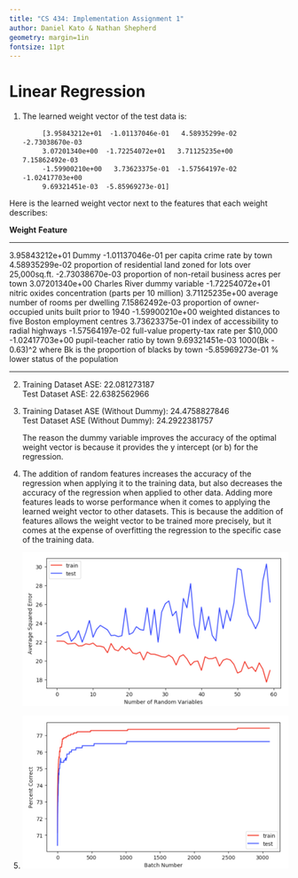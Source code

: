 ```yaml
---
title: "CS 434: Implementation Assignment 1"
author: Daniel Kato & Nathan Shepherd
geometry: margin=1in
fontsize: 11pt
---
```


# Linear Regression
1. The learned weight vector of the test data is:

            [3.95843212e+01  -1.01137046e-01   4.58935299e-02  -2.73038670e-03
            3.07201340e+00  -1.72254072e+01   3.71125235e+00   7.15862492e-03
            -1.59900210e+00   3.73623375e-01  -1.57564197e-02  -1.02417703e+00
            9.69321451e-03  -5.85969273e-01]    
  Here is the learned weight vector next to the features that each weight describes:

**Weight**          **Feature**
-----------------   -----------------------------------------------------------------
3.95843212e+01      Dummy
-1.01137046e-01     per capita crime rate by town
4.58935299e-02      proportion of residential land zoned for lots over 25,000sq.ft.
-2.73038670e-03     proportion of non-retail business acres per town
3.07201340e+00      Charles River dummy variable
-1.72254072e+01     nitric oxides concentration (parts per 10 million)
3.71125235e+00      average number of rooms per dwelling
7.15862492e-03      proportion of owner-occupied units built prior to 1940
-1.59900210e+00     weighted distances to five Boston employment centres
3.73623375e-01      index of accessibility to radial highways
-1.57564197e-02     full-value property-tax rate per $10,000
-1.02417703e+00     pupil-teacher ratio by town
9.69321451e-03      1000(Bk - 0.63)^2 where Bk is the proportion of blacks by town
-5.85969273e-01     % lower status of the population
-----------------  ------------------------------------------------------------------


2. Training Dataset ASE: 22.081273187 \
Test Dataset ASE: 22.6382562966

3. Training Dataset ASE (Without Dummy): 24.4758827846 \
   Test Dataset ASE (Without Dummy): 24.2922381757

   The reason the dummy variable improves the accuracy of the optimal weight vector is because it provides the y intercept (or b) for the regression.

4. The addition of random features increases the accuracy of the regression when applying it to the training data, but also decreases the accuracy of the regression when applied to other data. Adding more features leads to worse performance when it comes to applying the learned weight vector to other datasets. This is because the addition of features allows the weight vector to be trained more precisely, but it comes at the expense of overfitting the regression to the specific case of the training data.

    ![](./img/ASE_plot.png)

5.
    ![](./img/Batch_Accuracy_Plot.png)

